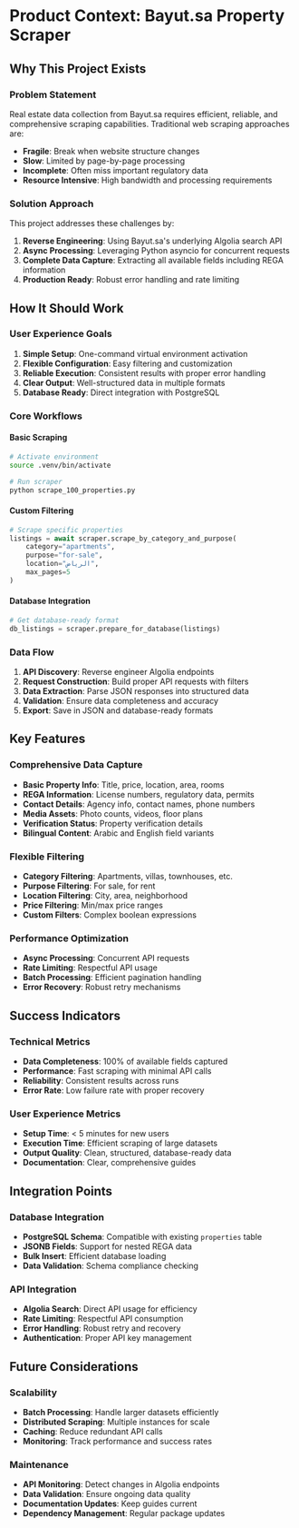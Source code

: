 # Product Context: Bayut.sa Property Scraper

## Why This Project Exists

### Problem Statement
Real estate data collection from Bayut.sa requires efficient, reliable, and comprehensive scraping capabilities. Traditional web scraping approaches are:
- **Fragile**: Break when website structure changes
- **Slow**: Limited by page-by-page processing
- **Incomplete**: Often miss important regulatory data
- **Resource Intensive**: High bandwidth and processing requirements

### Solution Approach
This project addresses these challenges by:
1. **Reverse Engineering**: Using Bayut.sa's underlying Algolia search API
2. **Async Processing**: Leveraging Python asyncio for concurrent requests
3. **Complete Data Capture**: Extracting all available fields including REGA information
4. **Production Ready**: Robust error handling and rate limiting

## How It Should Work

### User Experience Goals
1. **Simple Setup**: One-command virtual environment activation
2. **Flexible Configuration**: Easy filtering and customization
3. **Reliable Execution**: Consistent results with proper error handling
4. **Clear Output**: Well-structured data in multiple formats
5. **Database Ready**: Direct integration with PostgreSQL

### Core Workflows

#### Basic Scraping
```bash
# Activate environment
source .venv/bin/activate

# Run scraper
python scrape_100_properties.py
```

#### Custom Filtering
```python
# Scrape specific properties
listings = await scraper.scrape_by_category_and_purpose(
    category="apartments",
    purpose="for-sale",
    location="الرياض",
    max_pages=5
)
```

#### Database Integration
```python
# Get database-ready format
db_listings = scraper.prepare_for_database(listings)
```

### Data Flow
1. **API Discovery**: Reverse engineer Algolia endpoints
2. **Request Construction**: Build proper API requests with filters
3. **Data Extraction**: Parse JSON responses into structured data
4. **Validation**: Ensure data completeness and accuracy
5. **Export**: Save in JSON and database-ready formats

## Key Features

### Comprehensive Data Capture
- **Basic Property Info**: Title, price, location, area, rooms
- **REGA Information**: License numbers, regulatory data, permits
- **Contact Details**: Agency info, contact names, phone numbers
- **Media Assets**: Photo counts, videos, floor plans
- **Verification Status**: Property verification details
- **Bilingual Content**: Arabic and English field variants

### Flexible Filtering
- **Category Filtering**: Apartments, villas, townhouses, etc.
- **Purpose Filtering**: For sale, for rent
- **Location Filtering**: City, area, neighborhood
- **Price Filtering**: Min/max price ranges
- **Custom Filters**: Complex boolean expressions

### Performance Optimization
- **Async Processing**: Concurrent API requests
- **Rate Limiting**: Respectful API usage
- **Batch Processing**: Efficient pagination handling
- **Error Recovery**: Robust retry mechanisms

## Success Indicators

### Technical Metrics
- **Data Completeness**: 100% of available fields captured
- **Performance**: Fast scraping with minimal API calls
- **Reliability**: Consistent results across runs
- **Error Rate**: Low failure rate with proper recovery

### User Experience Metrics
- **Setup Time**: < 5 minutes for new users
- **Execution Time**: Efficient scraping of large datasets
- **Output Quality**: Clean, structured, database-ready data
- **Documentation**: Clear, comprehensive guides

## Integration Points

### Database Integration
- **PostgreSQL Schema**: Compatible with existing `properties` table
- **JSONB Fields**: Support for nested REGA data
- **Bulk Insert**: Efficient database loading
- **Data Validation**: Schema compliance checking

### API Integration
- **Algolia Search**: Direct API usage for efficiency
- **Rate Limiting**: Respectful API consumption
- **Error Handling**: Robust retry and recovery
- **Authentication**: Proper API key management

## Future Considerations

### Scalability
- **Batch Processing**: Handle larger datasets efficiently
- **Distributed Scraping**: Multiple instances for scale
- **Caching**: Reduce redundant API calls
- **Monitoring**: Track performance and success rates

### Maintenance
- **API Monitoring**: Detect changes in Algolia endpoints
- **Data Validation**: Ensure ongoing data quality
- **Documentation Updates**: Keep guides current
- **Dependency Management**: Regular package updates 